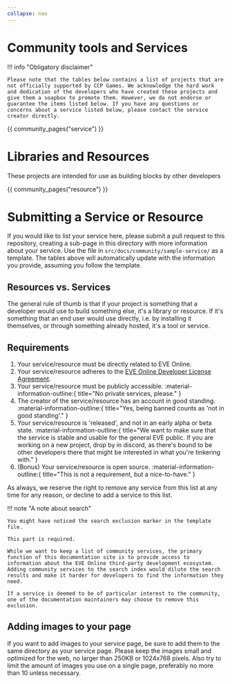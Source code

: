 ```yaml
---
collapse: nav
---
```

# Community tools and Services

!!! info "Obligatory disclaimer"

    Please note that the tables below contains a list of projects that are not officially supported by CCP Games. We acknowledge the hard work and dedication of the developers who have created these projects and give them a soapbox to promote them. However, we do not endorse or guarantee the items listed below. If you have any questions or concerns about a service listed below, please contact the service creator directly.

{{ community_pages("service") }}

# Libraries and Resources

These projects are intended for use as building blocks by other developers

{{ community_pages("resource") }}

# Submitting a Service or Resource

If you would like to list your service here, please submit a pull request to this repository, creating a sub-page in this directory with more information about your service. Use the file in `src/docs/community/sample-service/` as a template. The tables above will automatically update with the information you provide, assuming you follow the template.

## Resources vs. Services

The general rule of thumb is that if your project is something that a developer would use to build something else, it's a library or resource. If it's something that an end user would use directly, i.e. by installing it themselves, or through something already hosted, it's a tool or service.

## Requirements

1. Your service/resource must be directly related to EVE Online.
2. Your service/resource adheres to the [EVE Online Developer License Agreement](/license-agreement).
3. Your service/resource must be publicly accessible. :material-information-outline:{ title="No private services, please." }
4. The creator of the service/resource has an account in good standing. :material-information-outline:{ title="Yes, being banned counts as 'not in good standing'." }
5. Your service/resource is 'released', and not in an early alpha or beta state. :material-information-outline:{ title="We want to make sure that the service is stable and usable for the general EVE public. If you are working on a new project, drop by in discord, as there's bound to be other developers there that might be interested in what you're tinkering with." }
6. (Bonus) Your service/resource is open source. :material-information-outline:{ title="This is not a requirement, but a nice-to-have." }

As always, we reserve the right to remove any service from this list at any time for any reason, or decline to add a service to this list.

!!! note "A note about search"

    You might have noticed the search exclusion marker in the template file.

    This part is required.

    While we want to keep a list of community services, the primary function of this documentation site is to provide access to information about the EVE Online third-party development ecosystem.
    Adding community services to the search index would dilute the search results and make it harder for developers to find the information they need.

    If a service is deemed to be of particular interest to the community, one of the documentation maintainers may choose to remove this exclusion.

## Adding images to your page

If you want to add images to your service page, be sure to add them to the same directory as your service page. Please keep the images small and optimized for the web, no larger than 250KB or 1024x768 pixels. Also try to limit the amount of images you use on a single page, preferably no more than 10 unless necessary.
